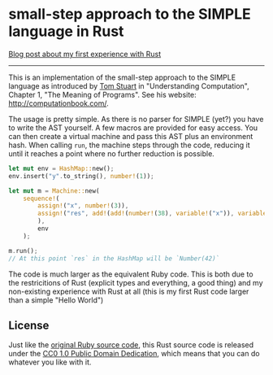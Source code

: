# small-step approach to the SIMPLE language in Rust

[Blog post about my first experience with Rust](https://fnordig.de/2014/08/12/first-experience-with-rust/)

---

This is an implementation of the small-step approach to the SIMPLE language as introduced by
[Tom Stuart](https://twitter.com/tomstuart) in "Understanding Computation", Chapter 1, "The Meaning of Programs".
See his website: <http://computationbook.com/>.

The usage is pretty simple. As there is no parser for SIMPLE (yet?) you have to write the AST
yourself. A few macros are provided for easy access. You can then create a virtual machine and
pass this AST plus an environment hash. When calling `run`, the machine steps through the code,
reducing it until it reaches a point where no further reduction is possible.

```rust
let mut env = HashMap::new();
env.insert("y".to_string(), number!(1));

let mut m = Machine::new(
    sequence!(
        assign!("x", number!(3)),
        assign!("res", add!(add!(number!(38), variable!("x")), variable!("y")))
        ),
        env
    );

m.run();
// At this point `res` in the HashMap will be `Number(42)`
```


The code is much larger as the equivalent Ruby code. This is both due to the restricitions
of Rust (explicit types and everything, a good thing) and my non-existing experience with Rust
at all (this is my first Rust code larger than a simple "Hello World")


## License

Just like the [original Ruby source code](https://github.com/tomstuart/computationbook), this Rust source code is released under the [CC0 1.0 Public Domain Dedication](http://creativecommons.org/publicdomain/zero/1.0/), which means that you can do whatever you like with it.
